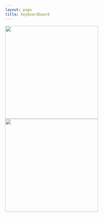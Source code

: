 ```yaml
---
layout: page
title: keyboardboard
---
```

<img src="/keyboardboard/air.png" style="width: 300px; float: left; margin-right: 15px;"/>

<img src="/keyboardboard/ground.png" style="width: 300px; float: left; margin-right: 15px;"/>

